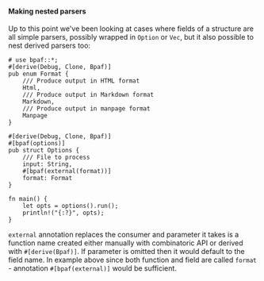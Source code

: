 #### Making nested parsers

Up to this point we've been looking at cases where fields of a structure are all simple
parsers, possibly wrapped in `Option` or `Vec`, but it also possible to nest derived parsers
too:

```no_run
# use bpaf::*;
#[derive(Debug, Clone, Bpaf)]
pub enum Format {
    /// Produce output in HTML format
    Html,
    /// Produce output in Markdown format
    Markdown,
    /// Produce output in manpage format
    Manpage
}

#[derive(Debug, Clone, Bpaf)]
#[bpaf(options)]
pub struct Options {
    /// File to process
    input: String,
    #[bpaf(external(format))]
    format: Format
}

fn main() {
    let opts = options().run();
    println!("{:?}", opts);
}
```

`external` annotation replaces the consumer and parameter it takes is a function name created
either manually with combinatoric API or derived with `#[derive(Bpaf)]`. If parameter is
omitted then it would default to the field name. In example above since both function and field
are called `format` - annotation `#[bpaf(external)]` would be sufficient.
